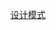 [设计模式](https://github.com/imtiantian/Python_Awesome_Interview/tree/master/python%E8%AE%BE%E8%AE%A1%E6%A8%A1%E5%BC%8F)
